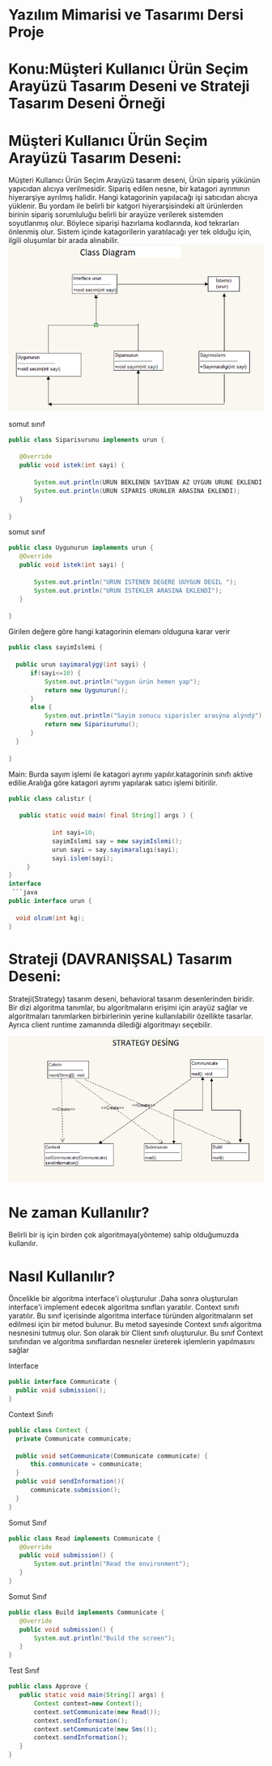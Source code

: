 # Yazılım Mimarisi ve Tasarımı Dersi Proje

# Konu:Müşteri Kullanıcı Ürün Seçim Arayüzü Tasarım Deseni ve Strateji Tasarım Deseni Örneği
  
# Müşteri Kullanıcı Ürün Seçim Arayüzü Tasarım Deseni:
  Müşteri Kullanıcı Ürün Seçim Arayüzü tasarım deseni, Ürün sipariş yükünün yapıcıdan alıcıya verilmesidir. Sipariş edilen nesne, bir katagori ayrımının hiyerarşiye ayrılmış halidir. Hangi katagorinin yapılacağı işi satıcıdan alıcıya yüklenir. Bu yordam ile belirli bir katgori hiyerarşisindeki alt ürünlerden birinin sipariş sorumluluğu belirli bir arayüze verilerek sistemden soyutlanmış olur. Böylece siparişi hazırlama kodlarında, kod tekrarları önlenmiş olur. Sistem içinde katagorilerin yaratılacağı yer tek olduğu için, ilgili oluşumlar bir arada alınabilir.
 ![Image of Class](https://github.com/hakanulass/ProjeDeseniTasarimi/blob/master/classdiagram.png)
 
 
 somut sınıf
 ```java
public class Siparisurunu implements urun {

	@Override
	public void istek(int sayi) {

		System.out.println(URUN BEKLENEN SAYİDAN AZ UYGUN URUNE EKLENDI !!! );
		System.out.println(URUN SIPARIS URUNLER ARASINA EKLENDI);
	}

}
```
somut sınıf
 ```java
public class Uygunurun implements urun {
	@Override
	public void istek(int sayi) {

		System.out.println("URUN ISTENEN DEGERE UUYGUN DEGIL ");
		System.out.println("URUN ISTEKLER ARASINA EKLENDİ");
	}

}
 ```
 Girilen değere göre hangi katagorinin elemanı olduguna karar verir 
  ```java
public class sayimIslemi {

	public urun sayimaralýgý(int sayi) {
		if(sayi<=10) {
			System.out.println("uygun ürün hemen yap");
			return new Uygunurun();
		}
		else {
			System.out.println("Sayim sonucu siparisler arasýna alýndý");
			return new Siparisurunu();
		}
	}

}
 ```
 Main:
 Burda sayım işlemi ile katagori ayrımı yapılır.katagorinin sınıfı aktive edilie.Aralığa göre katagori ayrımı yapılarak satıcı işlemi bitirilir.
  ```java
  public class calıstır {

	 public static void main( final String[] args ) {

	      	  int sayi=10;
	    	  sayimIslemi say = new sayimIslemi();
		      urun sayi = say.sayimaralıgı(sayi);
		      sayi.islem(sayi);
	   }
}
  interface
   ```java
 public interface urun {

	void olcum(int kg);
}
 
 ```
# Strateji (DAVRANIŞSAL) Tasarım Deseni:
 Strateji(Strategy) tasarım deseni, behavioral tasarım desenlerinden biridir. Bir dizi algoritma tanımlar, bu algoritmaların erişimi için arayüz sağlar ve algoritmaları tanımlarken birbirlerinin yerine kullanılabilir özellikte tasarlar. Ayrıca client runtime zamanında dilediği algoritmayı seçebilir. 
  
  
  ![Image of Class](https://github.com/hakanulass/ProjeDeseniTasarimi/blob/master/StrategyDesing.png)
  


# Ne zaman Kullanılır?

Belirli bir iş için birden çok algoritmaya(yönteme) sahip olduğumuzda kullanılır.

# Nasıl Kullanılır?

Öncelikle bir algoritma interface'i oluşturulur .Daha sonra oluşturulan interface'i implement edecek algoritma sınıfları yaratılır. Context sınıfı yaratılır. Bu sınıf içerisinde algoritma interface türünden algoritmaların set edilmesi için bir metod bulunur. Bu metod sayesinde Context sınıfı algoritma nesnesini tutmuş olur. Son olarak bir Client sınıfı oluşturulur. Bu sınıf Context sınıfından ve algoritma sınıflardan nesneler üreterek işlemlerin yapılmasını sağlar 

Interface
  ```java
public interface Communicate {
    public void submission();
}
 
 ```
Context Sınıfı
  ```java
  public class Context {
    private Communicate communicate;

    public void setCommunicate(Communicate communicate) {
        this.communicate = communicate;
    }
    public void sendInformation(){
        communicate.submission();
    }
}

 ```
 Somut Sınıf
 ```java
 public class Read implements Communicate {
    @Override
    public void submission() {
        System.out.println("Read the environment");
    }
}

 ```
 Somut Sınıf
 ```java
 public class Build implements Communicate {
    @Override
    public void submission() {
        System.out.println("Build the screen");
    }
}

 ```
Test Sınıf
 ```java
public class Approve {
    public static void main(String[] args) {
        Context context=new Context();
        context.setCommunicate(new Read());
        context.sendInformation();
        context.setCommunicate(new Sms());
        context.sendInformation();
    }
}

  ```



















